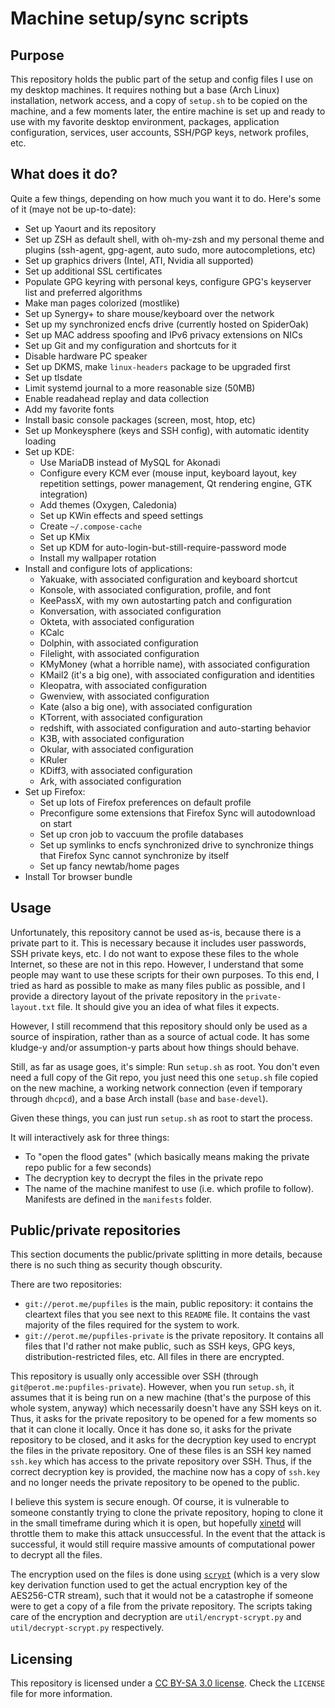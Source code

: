 Machine setup/sync scripts
==========================

Purpose
-------
This repository holds the public part of the setup and config files I use on
my desktop machines. It requires nothing but a base (Arch Linux) installation,
network access, and a copy of `setup.sh` to be copied on the machine, and a
few moments later, the entire machine is set up and ready to use with my
favorite desktop environment, packages, application configuration, services,
user accounts, SSH/PGP keys, network profiles, etc.

What does it do?
----------------

Quite a few things, depending on how much you want it to do. Here's some of it
(maye not be up-to-date):

* Set up Yaourt and its repository
* Set up ZSH as default shell, with oh-my-zsh and my personal theme and
  plugins (ssh-agent, gpg-agent, auto sudo, more autocompletions, etc)
* Set up graphics drivers (Intel, ATI, Nvidia all supported)
* Set up additional SSL certificates
* Populate GPG keyring with personal keys, configure GPG's keyserver list
  and preferred algorithms
* Make man pages colorized (mostlike)
* Set up Synergy+ to share mouse/keyboard over the network
* Set up my synchronized encfs drive (currently hosted on SpiderOak)
* Set up MAC address spoofing and IPv6 privacy extensions on NICs
* Set up Git and my configuration and shortcuts for it
* Disable hardware PC speaker
* Set up DKMS, make `linux-headers` package to be upgraded first
* Set up tlsdate
* Limit systemd journal to a more reasonable size (50MB)
* Enable readahead replay and data collection
* Add my favorite fonts
* Install basic console packages (screen, most, htop, etc)
* Set up Monkeysphere (keys and SSH config), with automatic identity loading
* Set up KDE:
    * Use MariaDB instead of MySQL for Akonadi
    * Configure every KCM ever (mouse input, keyboard layout, key repetition
      settings, power management, Qt rendering engine, GTK integration)
    * Add themes (Oxygen, Caledonia)
    * Set up KWin effects and speed settings
    * Create `~/.compose-cache`
    * Set up KMix
    * Set up KDM for auto-login-but-still-require-password mode
    * Install my wallpaper rotation
* Install and configure lots of applications:
    * Yakuake, with associated configuration and keyboard shortcut
    * Konsole, with associated configuration, profile, and font
    * KeePassX, with my own autostarting patch and configuration
    * Konversation, with associated configuration
    * Okteta, with associated configuration
    * KCalc
    * Dolphin, with associated configuration
    * Filelight, with associated configuration
    * KMyMoney (what a horrible name), with associated configuration
    * KMail2 (it's a big one), with associated configuration and identities
    * Kleopatra, with associated configuration
    * Gwenview, with associated configuration
    * Kate (also a big one), with associated configuration
    * KTorrent, with associated configuration
    * redshift, with associated configuration and auto-starting behavior
    * K3B, with associated configuration
    * Okular, with associated configuration
    * KRuler
    * KDiff3, with associated configuration
    * Ark, with associated configuration
* Set up Firefox:
    * Set up lots of Firefox preferences on default profile
    * Preconfigure some extensions that Firefox Sync will autodownload on start
    * Set up cron job to vaccuum the profile databases
    * Set up symlinks to encfs synchronized drive to synchronize things that
      Firefox Sync cannot synchronize by itself
    * Set up fancy newtab/home pages
* Install Tor browser bundle

Usage
-----
Unfortunately, this repository cannot be used as-is, because there is a
private part to it. This is necessary because it includes user passwords, SSH
private keys, etc. I do not want to expose these files to the whole Internet,
so these are not in this repo. However, I understand that some people may want
to use these scripts for their own purposes. To this end, I tried as hard as
possible to make as many files public as possible, and I provide a directory
layout of the private repository in the `private-layout.txt` file. It should
give you an idea of what files it expects.

However, I still recommend that this repository should only be used as a
source of inspiration, rather than as a source of actual code. It has some
kludge-y and/or assumption-y parts about how things should behave.

Still, as far as usage goes, it's simple: Run `setup.sh` as root. You don't
even need a full copy of the Git repo, you just need this one `setup.sh` file
copied on the new machine, a working network connection (even if temporary
through `dhcpcd`), and a base Arch install (`base` and `base-devel`).

Given these things, you can just run `setup.sh` as root to start the process.

It will interactively ask for three things:

* To "open the flood gates" (which basically means making the private repo
  public for a few seconds)
* The decryption key to decrypt the files in the private repo
* The name of the machine manifest to use (i.e. which profile to follow).
  Manifests are defined in the `manifests` folder.

Public/private repositories
---------------------------
This section documents the public/private splitting in more details, because
there is no such thing as security though obscurity.

There are two repositories:

* `git://perot.me/pupfiles` is the main, public repository: it contains the
  cleartext files that you see next to this `README` file. It contains the
  vast majority of the files required for the system to work.
* `git://perot.me/pupfiles-private` is the private repository. It contains all
  files that I'd rather not make public, such as SSH keys, GPG keys,
  distribution-restricted files, etc. All files in there are encrypted.

This repository is usually only accessible over SSH
(through `git@perot.me:pupfiles-private`). However, when you run `setup.sh`,
it assumes that it is being run on a new machine (that's the purpose of this
whole system, anyway) which necessarily doesn't have any SSH keys on it. Thus,
it asks for the private repository to be opened for a few moments so that it
can clone it locally. Once it has done so, it asks for the private repository
to be closed, and it asks for the decryption key used to encrypt the files in
the private repository. One of these files is an SSH key named `ssh.key` which
has access to the private repository over SSH. Thus, if the correct decryption
key is provided, the machine now has a copy of `ssh.key` and no longer needs
the private repository to be opened to the public.

I believe this system is secure enough. Of course, it is vulnerable to someone
constantly trying to clone the private repository, hoping to clone it in the
small timeframe during which it is open, but hopefully [xinetd] will throttle
them to make this attack unsuccessful. In the event that the attack is
successful, it would still require massive amounts of computational power to
decrypt all the files.

The encryption used on the files is done using [`scrypt`][scrypt] (which is a
very slow key derivation function used to get the actual encryption key of the
AES256-CTR stream), such that it would not be a catastrophe if someone were to
get a copy of a file from the private repository. The scripts taking care of
the encryption and decryption are `util/encrypt-scrypt.py` and
`util/decrypt-scrypt.py` respectively.

Licensing
---------
This repository is licensed under a [CC BY-SA 3.0 license]. Check the
`LICENSE` file for more information.

[CC BY-SA 3.0 license]: https://creativecommons.org/licenses/by-sa/3.0/
[scrypt]: https://www.tarsnap.com/scrypt.html
[xinetd]: http://www.xinetd.org/
